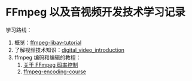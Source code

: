 # FFmpeg 以及音视频开发技术学习记录

学习路线：

1. 概览：[ffmpeg-libav-tutorial](https://github.com/leandromoreira/ffmpeg-libav-tutorial/blob/master/README-cn.md)
2. 了解视频技术知识：[digital_video_introduction](https://github.com/leandromoreira/digital_video_introduction/blob/master/README-cn.md)
3. ffmpeg 编码和编辑的教程：
   1. [关于 FFmpeg 码率控制](https://slhck.info/posts/)
   2. [ffmpeg-encoding-course](http://slhck.info/ffmpeg-encoding-course/#/)
